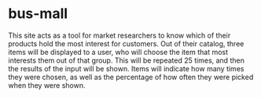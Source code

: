 # bus-mall
This site acts as a tool for market researchers to know which of their products hold the most interest for customers. Out of their catalog, three items will be displayed to a user, who will choose the item that most interests them out of that group. This will be repeated 25 times, and then the results of the input will be shown. Items will indicate how many times they were chosen, as well as the percentage of how often they were picked when they were shown.